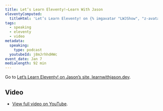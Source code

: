 ```yaml
---
title: Let’s Learn Eleventy!—Learn With Jason
eleventyComputed:
  titleHtml: 'Let’s Learn Eleventy! on {% imgavatar "LWJShow", "z-avatar-eq" %}Learn with Jason'
tags:
  - speaking
  - eleventy
  - video
metadata:
  speaking:
    type: podcast
  youtubeId: j8mJrhhdHWc
event_date: Jan 7
medialength: 92 min
---
```


<p class="primarylink">Go to <a href="https://www.learnwithjason.dev/let-s-learn-eleventy">Let’s Learn Eleventy! on Jason’s site, learnwithjason.dev</a>.</p>

## Video

<div><youtube-lite-player @slug="j8mJrhhdHWc" @label="{{ title }}" @start="57"></youtube-lite-player></div>

* [View full video on YouTube](https://www.youtube.com/watch?v=j8mJrhhdHWc).
